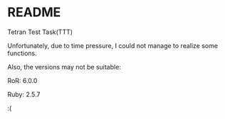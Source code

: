 # README

Tetran Test Task(TTT)

Unfortunately, due to time pressure, I could not manage to realize some functions.

Also, the versions may not be suitable:

RoR: 6.0.0

Ruby: 2.5.7

:(
